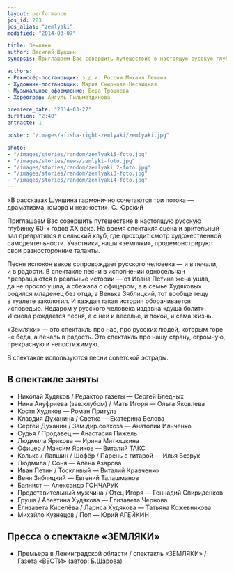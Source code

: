 ```yaml
---
layout: performance
jos_id: 283
jos_alias: "zemlyaki"
modified: "2014-03-07"

title: Земляки
author: Василий Шукшин
synopsis: Приглашаем Вас совершить путешествие в настоящую русскую глубинку 60-х годов ХХ века. На время спектакля сцена и зрительный зал превратятся в сельский клуб, где проходит смотр художественной самодеятельности. Участники, наши земляки, продемонстрируют свои разносторонние таланты.

authors:
- Режиссёр-постановщик: з.д.и. России Михаил Левшин
- Художник-постановщик: Мария Смирнова-Несвицкая
- Музыкальное оформление: Вера Трошнева
- Хореограф: Айгуль Гильметдинова

premiere_date: "2014-03-27"
duration: "2:40"
entracte: 1

poster: "/images/afisha-right-zemlyaki/zemlyaki.jpg"

photo:
- "/images/stories/random/zemlyaki5-foto.jpg"
- "/images/stories/news/zemlyki-foto.jpg"
- "/images/stories/random/zemlyaki 2-foto.jpg"
- "/images/stories/random/zemlyaki3-foto.jpg"
- "/images/stories/random/zemlyaki4-foto.jpg"
---
```



«В рассказах Шукшина гармонично сочетаются три потока — драматизма, юмора и нежности».
С. Юрский

Приглашаем Вас совершить путешествие в настоящую русскую глубинку 60-х годов ХХ века. На время спектакля сцена и зрительный зал превратятся в сельский клуб, где проходит смотр художественной самодеятельности. Участники, наши «земляки», продемонстрируют свои разносторонние таланты.

Песня испокон веков сопровождает русского человека — и в печали, и в радости. В спектакле песни в исполнении односельчан превращаются в реальные истории — от Ивана Петина жена ушла, да не просто ушла, а сбежала с офицером, а в семье Худяковых родился младенец без отца, а Венька Зяблицкий, тот вообще тещу в туалете заколотил. И каждая такая история оборачивается исповедью. Недаром у русского человека издавна «душа болит». И снова рождается песня, а с ней и веселье, и покой, и сама жизнь.

«Земляки» — это спектакль про нас, про русских людей, которым горе не беда, а печаль в радость. Это спектакль про нашу страну, огромную, прекрасную и непостижимую.

В спектакле используются песни советской эстрады.


## В спектакле заняты

- Николай Худяков / Редактор газеты — Сергей Бледных
- Нина Ануфриева (зав.клубом) / Мать Игоря — Ольга Яковлева
- Костя Худяков — Роман Притула
- Клавдия Духанина / Светка — Екатерина Белова
- Сергей Духанин / Зам.дир.совхоза — Анатолий Ильченко
- Судья / Продавец — Анастасия Пижель
- Людмила Ярикова — Ирина Митюшкина
- Офицер / Максим Яриков — Виталий ТАКС
- Колька / Лапшин / Шофёр / Парень с гитарой — Илья Безрук
- Людмила / Соня — Алёна Азарова
- Иван Петин / Тоскливый — Виталий Кравченко
- Веня Зяблицкий — Евгений Талашманов
- Баянист — Александр ГОНЧАРУК
- Представительный мужчина / Отец Игоря — Геннадий Спириденков
- Груша / Алевтина Худякова — Елизавета Чернова
- Елизавета Киселёва / Лариса Худякова — Татьяна Кожевникова
- Михайло Кузнецов / Поп — Юрий АГЕЙКИН


## Пресса о спектакле «ЗЕМЛЯКИ»

- Премьера в Ленинградской области / спектакль «ЗЕМЛЯКИ» / Газета «ВЕСТИ» (автор: Б.Шарова)